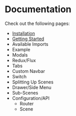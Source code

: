 # Documentation

Check out the following pages:

- [Installation](install.md)
- [Getting Started](getting_started.md)
- Available Imports
- Example
- Modals
- Redux/Flux
- Tabs
- Custom Navbar
- Switch
- Splitting Up Scenes
- Drawer/Side Menu
- Sub-Scenes
- Configuration/API
  - Router
  - Scene
